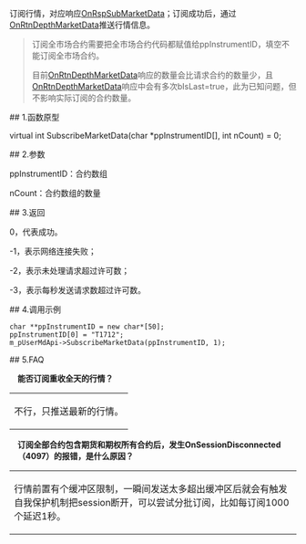 <p>订阅行情，对应响应<a href="../../CTHOSTFTDCMDSPI/ONRSPSUBMARKETDATA/">OnRspSubMarketData</a>；订阅成功后，通过<a href="../../CTHOSTFTDCMDSPI/ONRTNDEPTHMARKETDATA/">OnRtnDepthMarketData</a>推送行情信息。</p>
<blockquote>
<p>订阅全市场合约需要把全市场合约代码都赋值给ppInstrumentID，填空不能订阅全市场合约。</p>
<p>目前<a href="../../CTHOSTFTDCMDSPI/ONRTNDEPTHMARKETDATA/">OnRtnDepthMarketData</a>响应的数量会比请求合约的数量少，且<a href="../../CTHOSTFTDCMDSPI/ONRTNDEPTHMARKETDATA/">OnRtnDepthMarketData</a>响应中会有多次bIsLast=true，此为已知问题，但不影响实际订阅的合约数量。</p>
</blockquote>
<span class="anchor" id="11ffa01c-de5e-4e93-b944-9dcf709fa80c"></span>
## 1.函数原型
<p>virtual int SubscribeMarketData(char *ppInstrumentID[], int nCount) = 0;</p>
<span class="anchor" id="b4e32c6c-65fe-4cb1-ac83-6264e57b3433"></span>
## 2.参数
<p>ppInstrumentID：合约数组</p>
<p>nCount：合约数组的数量</p>
<span class="anchor" id="9b882dc3-a424-4d30-b982-4b3d7d209c80"></span>
## 3.返回
<p>0，代表成功。</p>
<p>-1，表示网络连接失败；</p>
<p>-2，表示未处理请求超过许可数；</p>
<p>-3，表示每秒发送请求数超过许可数。</p>
<span class="anchor" id="a8b3077e-afec-4c99-b716-baa7b321e934"></span>
## 4.调用示例
<pre><code>char **ppInstrumentID = new char*[50];
ppInstrumentID[0] = "T1712";
m_pUserMdApi-&gt;SubscribeMarketData(ppInstrumentID, 1);
</code></pre>
<span class="anchor" id="c4726761-e79e-4c26-ad2e-6307739d22c6"></span>
## 5.FAQ
<p><div class="region_i"><p class="region_header" id="region_header_1" style="padding-left: 1em;font-weight : bold;text-indent: 0px;text-align: left;">能否订阅重收全天的行情？</p><div class="region_panel" id="region_panel_1" style="display:block;"><table><tr><td>
<p>不行，只推送最新的行情。</p>
</td></tr></table>
</div><p class="region_tail" id="region_tail_1" style="border-top-color:transparent;border-bottom-width:0;"></p></div></p>
<p><span alt="" id="anchor-id-01"></span> </p>
<p><div class="region_i"><p class="region_header" id="region_header_2" style="padding-left: 1em;font-weight : bold;text-indent: 0px;text-align: left;">订阅全部合约包含期货和期权所有合约后，发生OnSessionDisconnected（4097）的报错，是什么原因？</p><div class="region_panel" id="region_panel_2" style="display:block;"><table><tr><td>
<p>行情前置有个缓冲区限制，一瞬间发送太多超出缓冲区后就会有触发自我保护机制把session断开，可以尝试分批订阅，比如每订阅1000个延迟1秒。</p>
</td></tr></table>
</div><p class="region_tail" id="region_tail_2" style="border-top-color:transparent;border-bottom-width:0;"></p></div></p>
